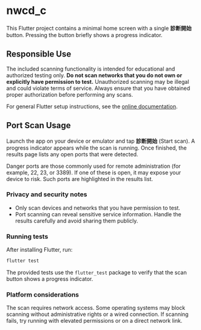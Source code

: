 # nwcd_c

This Flutter project contains a minimal home screen with a single **診断開始** button. Pressing the button briefly shows a progress indicator.

## Responsible Use

The included scanning functionality is intended for educational and authorized testing only. **Do not scan networks that you do not own or explicitly have permission to test.** Unauthorized scanning may be illegal and could violate terms of service. Always ensure that you have obtained proper authorization before performing any scans.

For general Flutter setup instructions, see the [online documentation](https://docs.flutter.dev/).

## Port Scan Usage

Launch the app on your device or emulator and tap **診断開始** (Start scan). A progress indicator appears while the scan is running. Once finished, the results page lists any open ports that were detected.

Danger ports are those commonly used for remote administration (for example, 22, 23, or 3389). If one of these is open, it may expose your device to risk. Such ports are highlighted in the results list.

### Privacy and security notes

* Only scan devices and networks that you have permission to test.
* Port scanning can reveal sensitive service information. Handle the results carefully and avoid sharing them publicly.

### Running tests

After installing Flutter, run:

```bash
flutter test
```

The provided tests use the `flutter_test` package to verify that the scan button shows a progress indicator.

### Platform considerations

The scan requires network access. Some operating systems may block scanning without administrative rights or a wired connection. If scanning fails, try running with elevated permissions or on a direct network link.
